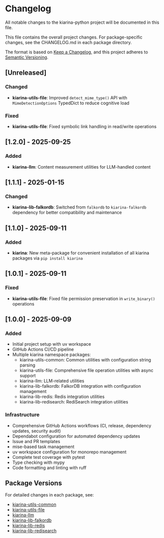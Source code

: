 # Changelog

All notable changes to the kiarina-python project will be documented in this file.

This file contains the overall project changes. For package-specific changes, see the CHANGELOG.md in each package directory.

The format is based on [Keep a Changelog](https://keepachangelog.com/en/1.0.0/),
and this project adheres to [Semantic Versioning](https://semver.org/spec/v2.0.0.html).

## [Unreleased]

### Changed
- **kiarina-utils-file**: Improved `detect_mime_type()` API with `MimeDetectionOptions` TypedDict to reduce cognitive load

### Fixed
- **kiarina-utils-file**: Fixed symbolic link handling in read/write operations

## [1.2.0] - 2025-09-25

### Added
- **kiarina-llm**: Content measurement utilities for LLM-handled content

## [1.1.1] - 2025-01-15

### Changed
- **kiarina-lib-falkordb**: Switched from `falkordb` to `kiarina-falkordb` dependency for better compatibility and maintenance

## [1.1.0] - 2025-09-11

### Added
- **kiarina**: New meta-package for convenient installation of all kiarina packages via `pip install kiarina`

## [1.0.1] - 2025-09-11

### Fixed
- **kiarina-utils-file**: Fixed file permission preservation in `write_binary()` operations

## [1.0.0] - 2025-09-09

### Added
- Initial project setup with uv workspace
- GitHub Actions CI/CD pipeline
- Multiple kiarina namespace packages:
  - kiarina-utils-common: Common utilities with configuration string parsing
  - kiarina-utils-file: Comprehensive file operation utilities with async support
  - kiarina-llm: LLM-related utilities
  - kiarina-lib-falkordb: FalkorDB integration with configuration management
  - kiarina-lib-redis: Redis integration utilities
  - kiarina-lib-redisearch: RediSearch integration utilities

### Infrastructure
- Comprehensive GitHub Actions workflows (CI, release, dependency updates, security audit)
- Dependabot configuration for automated dependency updates
- Issue and PR templates
- mise-based task management
- uv workspace configuration for monorepo management
- Complete test coverage with pytest
- Type checking with mypy
- Code formatting and linting with ruff

## Package Versions

For detailed changes in each package, see:
- [kiarina-utils-common](./packages/kiarina-utils-common/CHANGELOG.md)
- [kiarina-utils-file](./packages/kiarina-utils-file/CHANGELOG.md)
- [kiarina-llm](./packages/kiarina-llm/CHANGELOG.md)
- [kiarina-lib-falkordb](./packages/kiarina-lib-falkordb/CHANGELOG.md)
- [kiarina-lib-redis](./packages/kiarina-lib-redis/CHANGELOG.md)
- [kiarina-lib-redisearch](./packages/kiarina-lib-redisearch/CHANGELOG.md)

